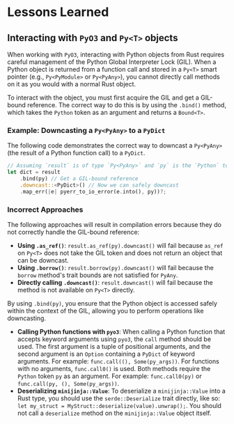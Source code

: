 # Lessons Learned

## Interacting with `PyO3` and `Py<T>` objects

When working with `PyO3`, interacting with Python objects from Rust requires careful management of the Python Global Interpreter Lock (GIL). When a Python object is returned from a function call and stored in a `Py<T>` smart pointer (e.g., `Py<PyModule>` or `Py<PyAny>`), you cannot directly call methods on it as you would with a normal Rust object.

To interact with the object, you must first acquire the GIL and get a GIL-bound reference. The correct way to do this is by using the `.bind()` method, which takes the `Python` token as an argument and returns a `Bound<T>`.

### Example: Downcasting a `Py<PyAny>` to a `PyDict`

The following code demonstrates the correct way to downcast a `Py<PyAny>` (the result of a Python function call) to a `PyDict`.

```rust
// Assuming `result` is of type `Py<PyAny>` and `py` is the `Python` token.
let dict = result
    .bind(py) // Get a GIL-bound reference
    .downcast::<PyDict>() // Now we can safely downcast
    .map_err(|e| pyerr_to_io_error(e.into(), py))?;
```

### Incorrect Approaches

The following approaches will result in compilation errors because they do not correctly handle the GIL-bound reference:

-   **Using `.as_ref()`**: `result.as_ref(py).downcast()` will fail because `as_ref` on `Py<T>` does not take the GIL token and does not return an object that can be downcast.
-   **Using `.borrow()`**: `result.borrow(py).downcast()` will fail because the `borrow` method's trait bounds are not satisfied for `PyAny`.
-   **Directly calling `.downcast()`**: `result.downcast()` will fail because the method is not available on `Py<T>` directly.

By using `.bind(py)`, you ensure that the Python object is accessed safely within the context of the GIL, allowing you to perform operations like downcasting.
- **Calling Python functions with `pyo3`**: When calling a Python function that accepts keyword arguments using `pyo3`, the `call` method should be used. The first argument is a tuple of positional arguments, and the second argument is an `Option` containing a `PyDict` of keyword arguments. For example: `func.call((), Some(py_args))`. For functions with no arguments, `func.call0()` is used. Both methods require the `Python` token `py` as an argument. For example: `func.call0(py)` or `func.call(py, (), Some(py_args))`.
- **Deserializing `minijinja::Value`**: To deserialize a `minijinja::Value` into a Rust type, you should use the `serde::Deserialize` trait directly, like so: `let my_struct = MyStruct::deserialize(value).unwrap();`. You should not call a `deserialize` method on the `minijinja::Value` object itself.